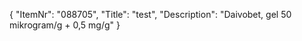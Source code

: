 {
  "ItemNr": "088705",
  "Title": "test",
  "Description": "Daivobet, gel 50 mikrogram/g + 0,5 mg/g"
}